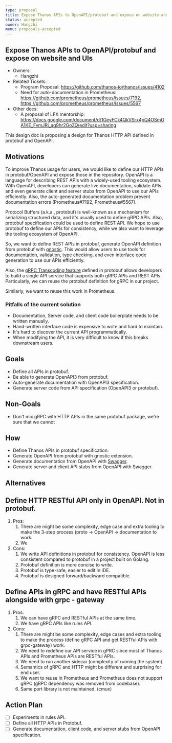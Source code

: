 ```yaml
---
type: proposal
title: Expose Thanos APIs to OpenAPI/protobuf and expose on website and UIs
status: accepted
owner: Hangzhi
menu: proposals-accepted
---
```


## **Expose Thanos APIs to OpenAPI/protobuf and expose on website and UIs**

* Owners:
  * Hangzhi
* Related Tickets:
  * Program Proposal: https://github.com/thanos-io/thanos/issues/4102
  * Need for auto-documentation in Prometheus: https://github.com/prometheus/prometheus/issues/7192, https://github.com/prometheus/prometheus/issues/5567
* Other docs:
  * A proposal of LFX mentorship: https://docs.google.com/document/d/1GeyFCk4QkVSrx4pQ4OSmOA1KE_FvmJRi_aq9hr2GoZQ/edit?usp=sharing

This design doc is proposing a design for Thanos HTTP API defined in protobuf and OpenAPI.

## **Motivations**

To improve Thanos usage for users, we would like to define our HTTP APIs in protobuf/OpenAPI and expose those in the repository. OpenAPI is a language for describing REST APIs with a widely-used tooling ecosystem. With OpenAPI, developers can generate live documentation, validate APIs and even generate client and server stubs from OpenAPI to use our APIs efficiently. Also, the auto-generated documentation problem prevent documentation errors (Prometheus#7192, Prometheus#5567). 

Protocol Buffers (a.k.a., protobuf) is well-known as a mechanism for serializing structured data, and it's usually used to define gRPC APIs. Also, protobuf specification could be used to define REST API. We hope to use protobuf to define our APIs for consistency, while we also want to leverage the tooling ecosystem of OpenAPI.

So, we want to define REST APIs in protobuf, generate OpenAPI definition from protobuf with [gnostic](https://github.com/google/gnostic). This would allow users to use tools for documentation, validation, type checking, and even interface code generation to use our APIs efficiently.

Also, the [gRPC Transcoding feature](https://github.com/googleapis/googleapis/blob/master/google/api/http.proto) defined in protobuf allows developers to build a single API service that supports both gRPC APIs and REST APIs. Particularly, we can reuse the protobuf definition for gRPC in our project. 

Similarly, we want to reuse this work in Prometheus.

### **Pitfalls of the current solution**

* Documentation, Server code, and client code boilerplate needs to be written manually.
* Hand-written interface code is expensive to write and hard to maintain.
* It's hard to discover the current API programmatically.
* When modifying the API, it is very difficult to know if this breaks downstream users.

## **Goals**

* Define all APIs in protobuf.
* Be able to generate OpenAPI3 from protobuf.
* Auto-generate documentation with OpenAPI3 specification.
* Generate server code from API specification (OpenAPI3 or protobuf).

## **Non-Goals**

* Don't mix gRPC with HTTP APIs in the same protobuf package, we're sure that we cannot 

## **How**

* Define Thanos APIs in protobuf specification.
* Generate OpenAPI from protobuf with gnostic extension.
* Generate documentation from OpenAPI with [Swagger](https://github.com/swagger-api/swagger-codegen).
* Generate server and client API stubs from OpenAPI with Swagger.

## **Alternatives**

## **Define HTTP RESTful API only in OpenAPI. Not in protobuf.**

1. Pros:
   1. There are might be some complexity, edge case and extra tooling to make the 3-step process (proto -> OpenAPI -> documentation to work.
   2. We 
2. Cons:
   1. We write API definitions in protobuf for consistency. OpenAPI is less consistent compared to protobuf in a project built on Golang.
   2. Protobuf definition is more concise to write.
   3. Protobuf is type-safe, easier to edit in IDE.
   4. Protobuf is designed forward/backward compatible. 

## **Define APIs in gRPC and have RESTful APIs alongside with grpc - gateway**

1. Pros:
   1. We can have gRPC and RESTful APIs at the same time.
   2. We have gRPC APIs like rules API.
2. Cons:
   1. There are might be some complexity, edge cases and extra tooling to make the process (define gRPC API and get RESTful APIs with grpc-gateway) work.
   2. We need to redefine our API service in gPRC since most of Thanos APIs and Prometheus APIs are RESTful APIs.
   3. We need to run another sidecar (complexity of running the system).
   4. Semantics of gRPC and HTTP might be different and surprising for end user.
   5. We want to reuse in Prometheus and Prometheus does not support gRPC (gRPC dependency was removed from codebase).
   6. Same port library is not maintained. (cmux)

## **Action Plan**

* [ ] Experiments in rules API.
* [ ] Define all HTTP APIs in Protobuf.
* [ ] Generate documentation, client code, and server stubs from OpenAPI specification.
